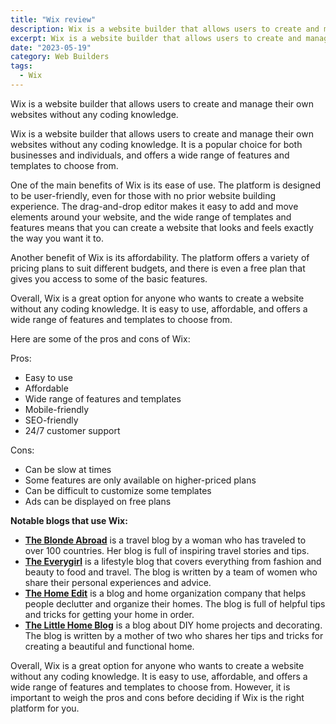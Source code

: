 ```yaml
---
title: "Wix review"
description: Wix is a website builder that allows users to create and manage their own websites
excerpt: Wix is a website builder that allows users to create and manage their own websites
date: "2023-05-19"
category: Web Builders
tags:
  - Wix
---
```


Wix is a website builder that allows users to create and manage their own websites without any coding knowledge.

Wix is a website builder that allows users to create and manage their own websites without any coding knowledge. It is a popular choice for both businesses and individuals, and offers a wide range of features and templates to choose from.

One of the main benefits of Wix is its ease of use. The platform is designed to be user-friendly, even for those with no prior website building experience. The drag-and-drop editor makes it easy to add and move elements around your website, and the wide range of templates and features means that you can create a website that looks and feels exactly the way you want it to.

Another benefit of Wix is its affordability. The platform offers a variety of pricing plans to suit different budgets, and there is even a free plan that gives you access to some of the basic features.

Overall, Wix is a great option for anyone who wants to create a website without any coding knowledge. It is easy to use, affordable, and offers a wide range of features and templates to choose from.

Here are some of the pros and cons of Wix:

Pros:

- Easy to use
- Affordable
- Wide range of features and templates
- Mobile-friendly
- SEO-friendly
- 24/7 customer support

Cons:

- Can be slow at times
- Some features are only available on higher-priced plans
- Can be difficult to customize some templates
- Ads can be displayed on free plans

**Notable blogs that use Wix:**

- [**The Blonde Abroad**](https://www.theblondeabroad.com/) is a travel blog by a woman who has traveled to over 100 countries. Her blog is full of inspiring travel stories and tips.
- [**The Everygirl**](https://theeverygirl.com/) is a lifestyle blog that covers everything from fashion and beauty to food and travel. The blog is written by a team of women who share their personal experiences and advice.
- [**The Home Edit**](https://thehomeedit.com/) is a blog and home organization company that helps people declutter and organize their homes. The blog is full of helpful tips and tricks for getting your home in order.
- [**The Little Home Blog**](https://www.thelittlebylittlehome.com/) is a blog about DIY home projects and decorating. The blog is written by a mother of two who shares her tips and tricks for creating a beautiful and functional home.

Overall, Wix is a great option for anyone who wants to create a website without any coding knowledge. It is easy to use, affordable, and offers a wide range of features and templates to choose from. However, it is important to weigh the pros and cons before deciding if Wix is the right platform for you.
